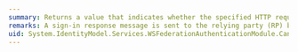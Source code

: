 ```yaml
---
summary: Returns a value that indicates whether the specified HTTP request is a WS-Federation sign-in response message. If the message is a WS-Federation sign-out clean-up message (“wsignoutcleanup1.0”), this method processes the request.
remarks: A sign-in response message is sent to the relying party (RP) by a security token service (STS) in response to a sign-in request message.
uid: System.IdentityModel.Services.WSFederationAuthenticationModule.CanReadSignInResponse*
---
```

